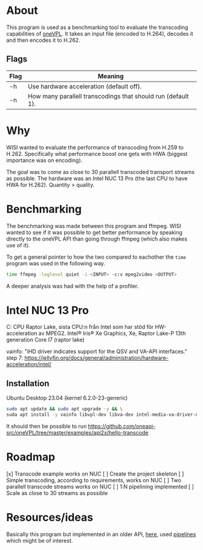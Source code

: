 # About
This program is used as a benchmarking tool to evaluate the transcoding capabilities of [oneVPL](https://spec.oneapi.io/onevpl/latest/index.html). It takes an input file (encoded to H.264), decodes it and then encodes it to H.262.

## Flags

| Flag | Meaning                                                      |
|------|--------------------------------------------------------------|
| -h   | Use hardware acceleration (default off).                     |
| -n   | How many parallell transcodings that should run (default 1). |

# Why
WISI wanted to evaluate the performance of transcoding from H.259 to H.262. Specifically what performance boost one gets with HWA (biggest importance was on encoding).

The goal was to come as close to 30 parallell transcoded transport streams as possible. The hardware was an Intel NUC 13 Pro (the last CPU to have HWA for H.262). Quantity > quality.

# Benchmarking
The benchmarking was made between this program and ffmpeg. WISI wanted to see if it was possible to get better performance by speaking directly to the oneVPL API than going through ffmpeg (which also makes use of it).

To get a general pointer to how the two compared to eachother the `time` program was used in the following way.
~~~bash
time ffmpeg -loglevel quiet -i <INPUT> -c:v mpeg2video <OUTPUT>
~~~

A deeper analysis was had with the help of a profiler.

# Intel NUC 13 Pro
C: CPU Raptor Lake, sista CPU:n från Intel som har stöd för HW-acceleration av MPEG2.
Intel® Iris® Xe Graphics, Xe, Raptor Lake-P
13th generation Core I7 (raptor lake)

vainfo: "iHD driver indicates support for the QSV and VA-API interfaces."
step 7: https://jellyfin.org/docs/general/administration/hardware-acceleration/intel/

## Installation
Ubuntu Desktop 23.04 (kernel 6.2.0-23-generic)

~~~bash
sudo apt update && sudo apt upgrade -y && \
suda apt install -y vainfo libvpl-dev libva-dev intel-media-va-driver-no-free
~~~

It should then be possible to run https://github.com/oneapi-src/oneVPL/tree/master/examples/api2x/hello-transcode

# Roadmap
[x] Transcode example works on NUC
[ ] Create the project skeleton
[ ] Simple transcoding, according to requirements, works on NUC
[ ] Two parallell transcode streams works on NUC
[ ] 1:N pipelining implemented
[ ] Scale as close to 30 streams as possible

# Resources/ideas
Basically this program but implemented in an older API, [here](https://github.com/Intel-Media-SDK/MediaSDK/tree/master/samples/sample_multi_transcode), used [pipelines](https://www.intel.com/content/www/us/en/developer/articles/technical/exploring-1n-transcoding-pipelines-with-intel-media-server-studio.html) which might be of interest.
